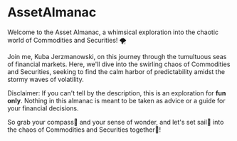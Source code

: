 # AssetAlmanac
Welcome to the Asset Almanac, a whimsical exploration into the chaotic world of Commodities and Securities! 🌪️

Join me, Kuba Jerzmanowski, on this journey through the tumultuous seas of financial markets. Here, we'll dive into the swirling chaos of Commodities and Securities, seeking to find the calm harbor of predictability amidst the stormy waves of volatility.

Disclaimer: If you can't tell by the description, this is an exploration for **fun only**. Nothing in this almanac is meant to be taken as advice or a guide for your financial decisions.

So grab your compass🧭 and your sense of wonder, and let's set sail🚢 into the chaos of Commodities and Securities together🌅!
